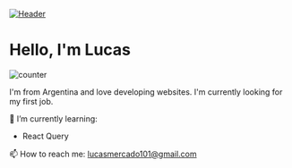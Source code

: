 [![Header](https://source.unsplash.com/4hbJ-eymZ1o/1000x250)](https://some-url.dev/)
<h1> Hello, I'm Lucas </h1>

![counter](https://enffmqegbgzq42l.m.pipedream.net)

I'm from Argentina and love developing websites. I'm currently looking for my first job.

🌱 I’m currently learning:
- React Query

📫 How to reach me: [lucasmercado101@gmail.com](mailto:lucasmercado101@gmail.com)

<!--
---
Some of my projects:
![ReadMe Card](https://github-readme-stats.vercel.app/api/pin/?username=Lucasmercado101&repo=Mytinerary)
-->

